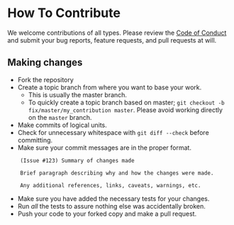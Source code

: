 # How To Contribute

We welcome contributions of all types. Please review the [Code of Conduct](CODE_OF_CONDUCT.md)
and submit your bug reports, feature requests, and pull requests at will.

## Making changes

* Fork the repository
* Create a topic branch from where you want to base your work.
  * This is usually the master branch.
  * To quickly create a topic branch based on master; `git checkout -b
    fix/master/my_contribution master`. Please avoid working directly on the
    `master` branch.
* Make commits of logical units.
* Check for unnecessary whitespace with `git diff --check` before committing.
* Make sure your commit messages are in the proper format.

````
    (Issue #123) Summary of changes made

    Brief paragraph describing why and how the changes were made.

    Any additional references, links, caveats, warnings, etc.
````

* Make sure you have added the necessary tests for your changes.
* Run _all_ the tests to assure nothing else was accidentally broken.
* Push your code to your forked copy and make a pull request.
